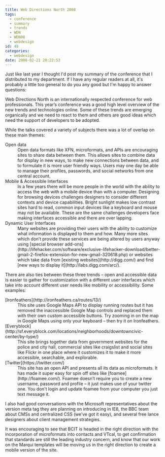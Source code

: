 ```yaml
---
title: Web Directions North 2008
tags:
  - conference
  - summary
  - trends
  - WDN
  - WDN08
  - webdesign
id: 49
categories:
  - webdesign
date: 2008-02-21 20:22:53
---
```


Just like last year I thought I'd post my summary of the conference that I distributed to my department. If I have any regular readers at all, it's probably a little too general to do you any good but I'm happy to answer questions:

Web Directions North is an internationally respected conference for web professionals.  This year’s conference was a good high level overview of the new trends and technologies online.  Some of these trends are emerging organically and we need to react to them and others are good ideas which need the support of developers to be adopted.

While the talks covered a variety of subjects there was a lot of overlap on these main themes:
<dl>
<dt>Open data</dt>
<dd>Open data formats like XFN, microformats, and APIs are encouraging sites to share data between them.  This allows sites to combine data for display in new ways, to make new connections between data, and to formulate it is more user friendly ways.  Users may one day be able to manage their profiles, passwords, and social networks from one central account.</dd>
<dt>Mobile &amp; Accessible Interfaces</dt>
<dd>In a few years there will be more people in the world with the ability to access the web with a mobile device than with a computer.  Designing for browsing devices challenges designers to consider different contexts and device capabilities. Bright sunlight makes low contrast sites hard to read, common input devices like a keyboard and mouse may not be available. These are the same challenges developers face making interfaces accessible and there are over lapping.</dd>
<dt>Dynamic User Interfaces</dt>
<dd>Many websites are providing their users with the ability to customize what information is displayed to them and how.  Many more sites which don’t provide these services are being altered by users anyway using [special browser add-ons](http://lifehacker.com/software/exclusive-lifehacker-download/better-gmail-2-firefox-extension-for-new-gmail-320618.php) or websites which take data from [existing websites](http://digg.com/) and find [new ways to display it](http://labs.digg.com/arc/).</dd>
</dl>

There are also ties between these three trends – open and accessible data is easier to gather for customization with a different user interfaces which take into account different user needs like mobility or accessibility. Some examples:
<dl>
<dt>[Ironfeathers](http://ironfeathers.ca/routes/13/)</dt>
<dd>This site uses Google Maps API to display running routes but it has removed the inaccessible Google Map controls and replaced them with their own custom accessible buttons. Try zooming in on the map in Google Maps using only your keyboard – then try it on Ironfeathers.</dd>
<dt>[Everyblock](http://sf.everyblock.com/locations/neighborhoods/downtowncivic-center/by-type/)</dt>
<dd>This site brings together data from government websites for the police and city hall, commercial sites like craigslist and social sites like Flickr in one place where it customizes it to make it more accessible, searchable, and explorable.</dd>
<dt>[Twitter](https://twitter.com/)</dt>
<dd>This site has an open API and presents all its data as microformats. It has made it super easy for spin off sites like [foamee](http://foamee.com/).  Foamee doesn’t require you to create a new username, password and profile – it just makes use of your twitter one.  You don't login and update foamee from your computer you just text message it.</dd>
</dl>

I also had good conversations with the Microsoft representatives about the version meta tag they are planning on introducing in IE8, the BBC team about CMSs and centralized CSS (we’ve got it easy), and several free lance designers about client management strategies.

It was encouraging to see that BCIT is headed in the right direction with the incorporation of microformats into contacts and VTcal, to get confirmation that standards are still the leading industry concern, and know that our work on the Marqui templates will be moving us in the right direction to create a mobile version of the site.